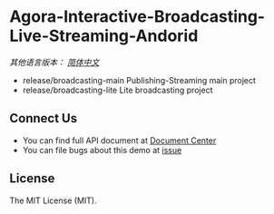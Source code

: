 # **Agora-Interactive-Broadcasting-Live-Streaming-Andorid**

*其他语言版本： [简体中文](README.zh.md)*

- release/broadcasting-main Publishing-Streaming main project
- release/broadcasting-lite Lite broadcasting project

## Connect Us
- You can find full API document at [Document Center](https://docs.agora.io/en/)
- You can file bugs about this demo at [issue](https://github.com/AgoraIO/Advanced-Interactive-Broadcasting/issues)

## License

The MIT License (MIT).
